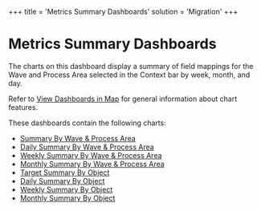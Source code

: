 +++
title = 'Metrics Summary Dashboards'
solution = 'Migration'
+++

# Metrics Summary Dashboards

The charts on this dashboard display a summary of field mappings for the
Wave and Process Area selected in the Context bar by week, month, and
day.

Refer to [View Dashboards in Map](View_Dashboards_in_Map.htm) for
general information about chart features.

These dashboards contain the following charts:

  - [Summary By Wave & Process
    Area](Summary_by_Wave_and_Process_Area.htm)
  - [Daily Summary By Wave & Process
    Area](Daily_Summary_by_Wave_and_Process_Area.htm)
  - [Weekly Summary By Wave & Process
    Area](Weekly_Summary_by_Wave_and_Process_Area.htm)
  - [Monthly Summary By Wave & Process
    Area](Monthly_Summary_by_Wave_and_Process_Area.htm)
  - [Target Summary By Object](Target_Summary_by_Object.htm)
  - [Daily Summary By Object](Daily_Summary_by_Object.htm)
  - [Weekly Summary By Object](Weekly_Summary_by_Object.htm)
  - [Monthly Summary By Object](Monthly_Summary_by_Object.htm)
